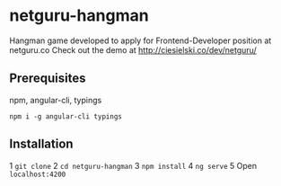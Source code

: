 # netguru-hangman

Hangman game developed to apply for Frontend-Developer position at netguru.co
Check out the demo at http://ciesielski.co/dev/netguru/

## Prerequisites

npm, angular-cli, typings

`npm i -g angular-cli typings`

## Installation

1 `git clone`
2 `cd netguru-hangman`
3 `npm install`
4 `ng serve`
5 Open `localhost:4200`
